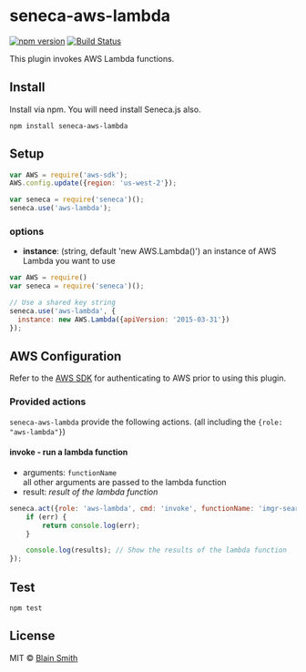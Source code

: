 # seneca-aws-lambda

[![npm version][npm-badge]][npm-url]
[![Build Status][travis-badge]][travis-url]

This plugin invokes AWS Lambda functions.

## Install

Install via npm. You will need install Seneca.js also.

```
npm install seneca-aws-lambda
```

## Setup

```js
var AWS = require('aws-sdk');
AWS.config.update({region: 'us-west-2'});

var seneca = require('seneca')();
seneca.use('aws-lambda');
```

### options

- **instance**: (string, default 'new AWS.Lambda()') an instance of AWS Lambda you want to use

```js
var AWS = require()
var seneca = require('seneca')();

// Use a shared key string
seneca.use('aws-lambda', {
  instance: new AWS.Lambda({apiVersion: '2015-03-31'})
});
```

## AWS Configuration

Refer to the [AWS SDK][aws-sdk-url] for authenticating to AWS prior to using this plugin.

### Provided actions
`seneca-aws-lambda` provide the following actions. (all including the `{role: "aws-lambda"}`)

#### invoke - run a lambda function
- arguments: `functionName`  
all other arguments are passed to the lambda function
- result: *result of the lambda function*

```js
seneca.act({role: 'aws-lambda', cmd: 'invoke', functionName: 'imgr-search', text: 'metalocolypse'}, function (err, results) {
	if (err) {
		return console.log(err);
	}

	console.log(results); // Show the results of the lambda function
});
```

## Test

```
npm test
```

[travis-badge]: https://api.travis-ci.org/blainsmith/seneca-aws-lambda.svg
[travis-url]: https://travis-ci.org/blainsmith/seneca-aws-lambda
[npm-badge]: https://badge.fury.io/js/seneca-aws-lambda.svg
[npm-url]: https://badge.fury.io/js/seneca-aws-lambda
[aws-sdk-url]: http://docs.aws.amazon.com/AWSJavaScriptSDK/guide/node-configuring.html


## License

MIT © [Blain Smith](http://blainsmith.com)
